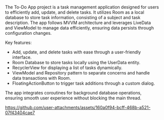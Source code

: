 The To-Do App project is a task management application designed for users to efficiently add, update, and delete tasks. It utilizes Room as a local database to store task information, consisting of a subject and task description. The app follows MVVM architecture and leverages LiveData and ViewModel to manage data efficiently, ensuring data persists through configuration changes.

Key features:

- Add, update, and delete tasks with ease through a user-friendly interface.
- Room Database to store tasks locally using the UserData entity.
- RecyclerView for displaying a list of tasks dynamically.
- ViewModel and Repository pattern to separate concerns and handle data transactions with Room.
- FloatingActionButton to trigger task additions through a custom dialog.

 The app integrates coroutines for background database operations, ensuring smooth user experience without blocking the main thread.
  

https://github.com/user-attachments/assets/160a0f94-bcff-468b-a521-07f43404cae7
